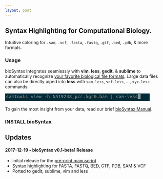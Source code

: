 ```yaml
---
layout: post
---
```


## Syntax Highlighting for Computational Biology.

Intuitive coloring for `.sam`, `.vcf`, `.fasta`, `.fastq`, `.gtf`, `.bed`, `.pdb`, & more formats.

<div style="text-align:center">
<script src="https://asciinema.org/a/153567.js" id="asciicast-153567" async></script>
</div>

<!--[<img src="http://biosyntax.org/images/sam-less-2.gif">](images/screens/sam-less.png)
-->

### Usage

bioSyntax integrates seamlessly with **vim**, **less**, **gedit**, & **sublime** to automatically recognize [your favorite biological file formats](man#supported-file-formats). Large data files can also be directly piped into **less** with `sam-less`, `vcf-less`, ..., `xyz-less` commands.

![Example less command](images/sam-less_command.gif)

To gain the most insight from your data, read our brief [bioSyntax Manual](man).

### [INSTALL bioSyntax](install)

## Updates

#### 2017-12-19 - bioSyntax v0.1-beta1 Release

- Initial release for the [pre-print manuscript](https://www.biorxiv.org/content/early/2017/12/20/235820)
- Syntax highlighting for FASTA, FASTQ, BED, GTF, PDB, SAM & VCF
- Ported to gedit, sublime, vim and less
